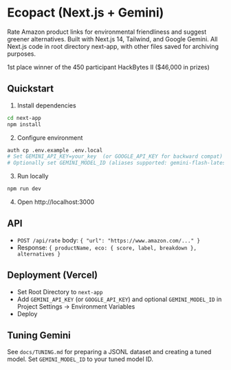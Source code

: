 # Ecopact (Next.js + Gemini)

Rate Amazon product links for environmental friendliness and suggest greener alternatives. Built with Next.js 14, Tailwind, and Google Gemini. All Next.js code in root directory next-app, with other files saved for archiving purposes.

1st place winner of the 450 participant HackBytes II ($46,000 in prizes)

## Quickstart

1. Install dependencies
```bash
cd next-app
npm install
```
2. Configure environment
```bash
auth cp .env.example .env.local
# Set GEMINI_API_KEY=your_key  (or GOOGLE_API_KEY for backward compat)
# Optionally set GEMINI_MODEL_ID (aliases supported: gemini-flash-latest → gemini-1.5-flash)
```
3. Run locally
```bash
npm run dev
```
4. Open http://localhost:3000

## API
- `POST /api/rate` body: `{ "url": "https://www.amazon.com/..." }`
- Response: `{ productName, eco: { score, label, breakdown }, alternatives }`

## Deployment (Vercel)
- Set Root Directory to `next-app`
- Add `GEMINI_API_KEY` (or `GOOGLE_API_KEY`) and optional `GEMINI_MODEL_ID` in Project Settings → Environment Variables
- Deploy

## Tuning Gemini
See `docs/TUNING.md` for preparing a JSONL dataset and creating a tuned model. Set `GEMINI_MODEL_ID` to your tuned model ID. 


